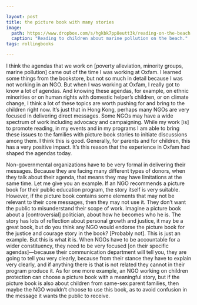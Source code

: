 ```yaml
---

layout: post
title: the picture book with many stories
image:
  path: https://www.dropbox.com/s/hgkbk7pp8eutt3k/reading-on-the-beach.jpg?raw=1
  caption: "Reading to children about marine pollution on the beach."
tags: rollingbooks

---
```


I think the agendas that we work on [poverty alleviation, minority groups, marine pollution] came out of the time I was working at Oxfam. I learned some things from the bookstore, but not so much in detail because I was not working in an NGO. But when I was working at Oxfam, I really got to know a lot of agendas. And knowing these agendas, for example, on ethnic minorities or on human rights with domestic helper’s children, or on climate change, I think a lot of these topics are worth pushing for and bring to the children right now. It’s just that in Hong Kong, perhaps many NGOs are very focused in delivering direct messages. Some NGOs may have a wide spectrum of work including advocacy and campaigning. While my work [is] to promote reading, in my events and in my programs I am able to bring these issues to the families with picture book stories to initiate discussions among them. I think this is good. Generally, for parents and for children, this has a very positive impact. It’s this reason that the experience in Oxfam had shaped the agendas today.

Non-governmental organizations have to be very formal in delivering their messages. Because they are facing many different types of donors, when they talk about their agenda, that means they may have limitations at the same time. Let me give you an example. If an NGO recommends a picture book for their public education program, the story itself is very suitable. However, if the picture book contains some elements that may not be relevant to their core messages, then they may not use it. They don’t want the public to misunderstand their scope of work. Imagine a picture book about a [controversial] politician, about how he becomes who he is. The story has lots of reflection about personal growth and justice, it may be a great book, but do you think any NGO would endorse the picture book for the justice and courage story in the book? [Probably not]. This is just an example. But this is what it is. When NGOs have to be accountable for a wider constituency, they need to be very focused [on their specific agendas]—because their communication department will tell you, they are going to tell you very clearly, because from their stance they have to explain very clearly, and if anything there is that is not related they cannot in their program produce it. As for one more example, an NGO working on children protection can choose a picture book with a meaningful story, but if the picture book is also about children from same-sex parent families, then maybe the NGO wouldn’t choose to use this book, as to avoid confusion in the message it wants the public to receive. 
